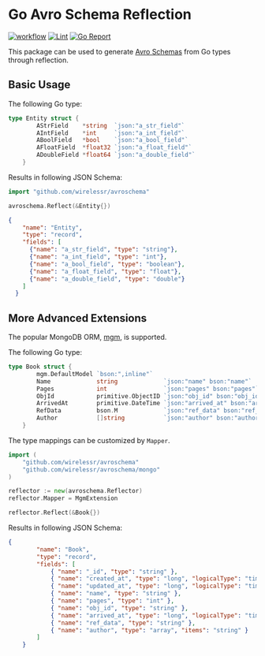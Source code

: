 # Go Avro Schema Reflection

[![workflow](https://github.com/wirelessr/avroschema/actions/workflows/go.yml/badge.svg)](https://github.com/wirelessr/avroschema/actions/workflows/go.yml)
[![Lint](https://github.com/wirelessr/avroschema/actions/workflows/lint.yml/badge.svg)](https://github.com/wirelessr/avroschema/actions/workflows/lint.yml)
[![Go Report](https://goreportcard.com/badge/github.com/wirelessr/avroschema)](https://goreportcard.com/report/github.com/wirelessr/avroschema)

This package can be used to generate [Avro Schemas](https://avro.apache.org/docs/1.11.1/specification/) from Go types through reflection.

## Basic Usage

The following Go type:

```go
type Entity struct {
		AStrField    *string  `json:"a_str_field"`
		AIntField    *int     `json:"a_int_field"`
		ABoolField   *bool    `json:"a_bool_field"`
		AFloatField  *float32 `json:"a_float_field"`
		ADoubleField *float64 `json:"a_double_field"`
	}
```

Results in following JSON Schema:

```go
import "github.com/wirelessr/avroschema"

avroschema.Reflect(&Entity{})
```

```json
{
    "name": "Entity",
    "type": "record",
    "fields": [
      {"name": "a_str_field", "type": "string"},
      {"name": "a_int_field", "type": "int"},
      {"name": "a_bool_field", "type": "boolean"},
      {"name": "a_float_field", "type": "float"},
      {"name": "a_double_field", "type": "double"}
    ]
  }
```

## More Advanced Extensions

The popular MongoDB ORM, [mgm](https://github.com/Kamva/mgm), is supported.

The following Go type:

```go
type Book struct {
		mgm.DefaultModel `bson:",inline"`
		Name             string             `json:"name" bson:"name"`
		Pages            int                `json:"pages" bson:"pages"`
		ObjId            primitive.ObjectID `json:"obj_id" bson:"obj_id"`
		ArrivedAt        primitive.DateTime `json:"arrived_at" bson:"arrived_at"`
		RefData          bson.M             `json:"ref_data" bson:"ref_data"`
		Author           []string           `json:"author" bson:"author"`
	}
```

The type mappings can be customized by `Mapper`.

```go
import (
	"github.com/wirelessr/avroschema"
	"github.com/wirelessr/avroschema/mongo"
)

reflector := new(avroschema.Reflector)
reflector.Mapper = MgmExtension

reflector.Reflect(&Book{})
```

Results in following JSON Schema:

```json
{
		"name": "Book",
		"type": "record",
		"fields": [
			{ "name": "_id", "type": "string" },
			{ "name": "created_at", "type": "long", "logicalType": "timestamp-millis" },
			{ "name": "updated_at", "type": "long", "logicalType": "timestamp-millis" },
			{ "name": "name", "type": "string" },
			{ "name": "pages", "type": "int" },
			{ "name": "obj_id", "type": "string" },
			{ "name": "arrived_at", "type": "long", "logicalType": "timestamp-millis" },
			{ "name": "ref_data", "type": "string" },
			{ "name": "author", "type": "array", "items": "string" } 
		]
	}
```
